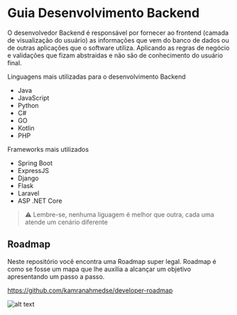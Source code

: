 # Guia Desenvolvimento Backend

O desenvolvedor Backend é responsável por fornecer ao frontend (camada de visualização do usuário) as informações que vem do banco de dados ou de outras aplicações que o software utiliza. Aplicando as regras de negócio e validações que fizam abstraidas e não são de conhecimento do usuário final.

Linguagens mais utilizadas para o desenvolvimento Backend

- Java
- JavaScript
- Python
- C#
- GO
- Kotlin
- PHP

Frameworks mais utilizados

- Spring Boot
- ExpressJS
- Django
- Flask
- Laravel
- ASP .NET Core

> ⚠ Lembre-se, nenhuma liguagem é melhor que outra, cada uma atende um cenário diferente

## Roadmap

Neste repositório você encontra uma Roadmap super legal. Roadmap é como se fosse um mapa que lhe auxilia a alcançar um objetivo apresentando um passo a passo. 

https://github.com/kamranahmedse/developer-roadmap

![alt text](https://roadmap.sh/roadmaps/backend.png)
